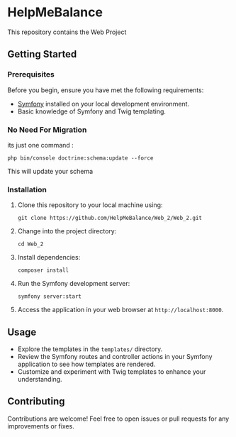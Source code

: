 # HelpMeBalance

This repository contains the Web Project

## Getting Started

### Prerequisites

Before you begin, ensure you have met the following requirements:
- [Symfony](https://symfony.com/download) installed on your local development environment.
- Basic knowledge of Symfony and Twig templating.

### No Need For Migration 

its just one command :
   ```shell
   php bin/console doctrine:schema:update --force
   ```
This will update your schema

### Installation

1. Clone this repository to your local machine using:
   ```shell
   git clone https://github.com/HelpMeBalance/Web_2/Web_2.git
   ```
2. Change into the project directory:
   ```shell
   cd Web_2
   ```
3. Install dependencies:
   ```shell
   composer install
   ```
4. Run the Symfony development server:
   ```shell
   symfony server:start
   ```
5. Access the application in your web browser at `http://localhost:8000`.


## Usage

- Explore the templates in the `templates/` directory.
- Review the Symfony routes and controller actions in your Symfony application to see how templates are rendered.
- Customize and experiment with Twig templates to enhance your understanding.

## Contributing

Contributions are welcome! Feel free to open issues or pull requests for any improvements or fixes.

